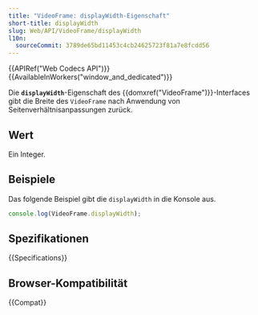 ```yaml
---
title: "VideoFrame: displayWidth-Eigenschaft"
short-title: displayWidth
slug: Web/API/VideoFrame/displayWidth
l10n:
  sourceCommit: 3789de65bd11453c4cb24625723f81a7e8fcdd56
---
```


{{APIRef("Web Codecs API")}}{{AvailableInWorkers("window_and_dedicated")}}

Die **`displayWidth`**-Eigenschaft des {{domxref("VideoFrame")}}-Interfaces gibt die Breite des `VideoFrame` nach Anwendung von Seitenverhältnisanpassungen zurück.

## Wert

Ein Integer.

## Beispiele

Das folgende Beispiel gibt die `displayWidth` in die Konsole aus.

```js
console.log(VideoFrame.displayWidth);
```

## Spezifikationen

{{Specifications}}

## Browser-Kompatibilität

{{Compat}}
